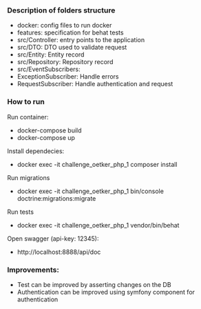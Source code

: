
### Description of folders structure
* docker: config files to run docker
* features: specification for behat tests
* src/Controller: entry points to the application
* src/DTO: DTO used to validate request
* src/Entity: Entity record
* src/Repository: Repository record
* src/EventSubscribers:
 * ExceptionSubscriber: Handle errors
 * RequestSubscriber: Handle authentication and request

### How to run
Run container:
* docker-compose build
* docker-compose up

Install dependecies:
* docker exec -it challenge_oetker_php_1 composer install

Run migrations
* docker exec -it challenge_oetker_php_1 bin/console doctrine:migrations:migrate

Run tests
* docker exec -it challenge_oetker_php_1 vendor/bin/behat

Open swagger (api-key: 12345):
* http://localhost:8888/api/doc

### Improvements:
* Test can be improved by asserting changes on the DB
* Authentication can be improved using symfony component for authentication
